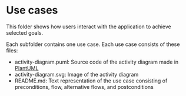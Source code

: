 # Use cases
This folder shows how users interact with the application to achieve selected goals.

Each subfolder contains one use case. Each use case consists of these files:
- activity-diagram.puml: Source code of the activity diagram made in [PlantUML](https://plantuml.com/)
- activity-diagram.svg: Image of the activity diagram
- README.md: Text representation of the use case consisting of preconditions, flow, alternative flows, and postconditions 
